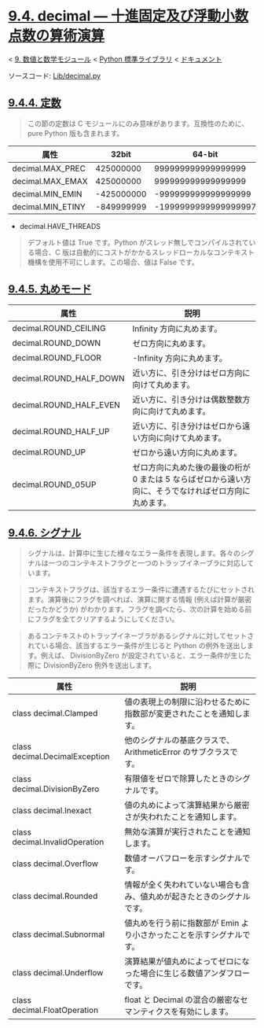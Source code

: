 # [9.4. decimal — 十進固定及び浮動小数点数の算術演算](https://docs.python.jp/3/library/decimal.html#module-decimal)

< [9. 数値と数学モジュール](https://docs.python.jp/3/library/numeric.html) < [Python 標準ライブラリ](https://docs.python.jp/3/library/index.html#the-python-standard-library) < [ドキュメント](https://docs.python.jp/3/index.html)

ソースコード: [Lib/decimal.py](https://github.com/python/cpython/tree/3.6/Lib/decimal.py)

## [9.4.4. 定数](https://docs.python.jp/3/library/decimal.html#constants)

> この節の定数は C モジュールにのみ意味があります。互換性のために、pure Python 版も含まれます。

属性|32bit|64-bit
----|-----|------
decimal.MAX_PREC|425000000|999999999999999999
decimal.MAX_EMAX|425000000|999999999999999999
decimal.MIN_EMIN|-425000000|-999999999999999999
decimal.MIN_ETINY|-849999999|-1999999999999999997

* decimal.HAVE_THREADS

> デフォルト値は True です。Python がスレッド無しでコンパイルされている場合、C 版は自動的にコストがかかるスレッドローカルなコンテキスト機構を使用不可にします。この場合、値は False です。

## [9.4.5. 丸めモード](https://docs.python.jp/3/library/decimal.html#rounding-modes)

属性|説明
----|----
decimal.ROUND_CEILING|Infinity 方向に丸めます。
decimal.ROUND_DOWN|ゼロ方向に丸めます。
decimal.ROUND_FLOOR|-Infinity 方向に丸めます。
decimal.ROUND_HALF_DOWN|近い方に、引き分けはゼロ方向に向けて丸めます。
decimal.ROUND_HALF_EVEN|近い方に、引き分けは偶数整数方向に向けて丸めます。
decimal.ROUND_HALF_UP|近い方に、引き分けはゼロから遠い方向に向けて丸めます。
decimal.ROUND_UP|ゼロから遠い方向に丸めます。
decimal.ROUND_05UP|ゼロ方向に丸めた後の最後の桁が 0 または 5 ならばゼロから遠い方向に、そうでなければゼロ方向に丸めます。

## [9.4.6. シグナル](https://docs.python.jp/3/library/decimal.html#signals)

> シグナルは、計算中に生じた様々なエラー条件を表現します。各々のシグナルは一つのコンテキストフラグと一つのトラップイネーブラに対応しています。

> コンテキストフラグは、該当するエラー条件に遭遇するたびにセットされます。演算後にフラグを調べれば、演算に関する情報 (例えば計算が厳密だったかどうか) がわかります。フラグを調べたら、次の計算を始める前にフラグを全てクリアするようにしてください。

> あるコンテキストのトラップイネーブラがあるシグナルに対してセットされている場合、該当するエラー条件が生じると Python の例外を送出します。例えば、 DivisionByZero が設定されていると、エラー条件が生じた際に DivisionByZero 例外を送出します。

属性|説明
----|----
class decimal.Clamped|値の表現上の制限に沿わせるために指数部が変更されたことを通知します。
class decimal.DecimalException|他のシグナルの基底クラスで、 ArithmeticError のサブクラスです。
class decimal.DivisionByZero|有限値をゼロで除算したときのシグナルです。
class decimal.Inexact|値の丸めによって演算結果から厳密さが失われたことを通知します。
class decimal.InvalidOperation|無効な演算が実行されたことを通知します。
class decimal.Overflow|数値オーバフローを示すシグナルです。
class decimal.Rounded|情報が全く失われていない場合も含み、値丸めが起きたときのシグナルです。
class decimal.Subnormal|値丸めを行う前に指数部が Emin より小さかったことを示すシグナルです。
class decimal.Underflow|演算結果が値丸めによってゼロになった場合に生じる数値アンダフローです。
class decimal.FloatOperation|float と Decimal の混合の厳密なセマンティクスを有効にします。

